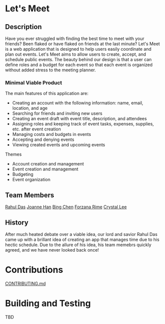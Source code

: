 # Let's Meet
## Description
Have you ever struggled with finding the best time to meet with your friends? Been flaked or have flaked on friends at the last minute? Let's Meet is a web application that is designed to help users easily coordinate and plan out events. 
Let's Meet aims to allow users to create, accept, and schedule public events. The beauty behind our design is that a user can define roles and a budget for each event so that each event is organized without added stress to the meeting planner. 
### Minimal Viable Product
The main features of this application are:

* Creating an account with the following information: name, email, location, and age
* Searching for friends and inviting new users
* Creating an event draft with event title, description, and attendees
* Assigning roles and keeping track of event tasks, expenses, supplies, etc. after event creation
* Managing costs and budgets in events
* Accepting and denying events
* Viewing created events and upcoming events

Themes
* Account creation and management
* Event creation and management
* Budgeting
* Event organization





## Team Members
[Rahul Das](https://github.com/rahulbdas1)
[Joanne Han](https://github.com/jkh394)
[Bing Chen](https://github.com/bingychen)
[Forzana Rime](https://github.com/forzana)
[Crystal Lee](https://github.com/leecrystal)

## History
After much heated debate over a viable idea, our lord and savior Rahul Das came up with a brillant idea of creating an app that manages time due to his hectic schedule. Due to the allure of his idea, his team memebrs quickly agreed, and we have never looked back once!

# Contributions
[CONTRIBUTING.md](https://github.com/agile-dev-assignments/project-setup-bajia-matrix/blob/master/CONTRIBUTING.md)

# Building and Testing
TBD






  
